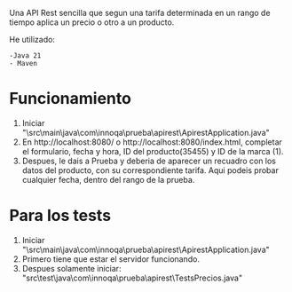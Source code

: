 Una API Rest sencilla que segun una tarifa determinada en un rango de tiempo aplica un precio o otro a un producto.

He utilizado:

    -Java 21
    - Maven


# Funcionamiento

1. Iniciar "\src\main\java\com\innoqa\prueba\apirest\ApirestApplication.java"
2. En http://localhost:8080/ o http://localhost:8080/index.html, completar el formulario, fecha y hora, ID del producto(35455) y ID de la marca (1).
3. Despues, le dais a Prueba  y deberia de aparecer un recuadro con los datos del producto, con su correspondiente tarifa. Aqui podeis probar cualquier fecha, dentro del rango de la prueba.

# Para los tests

1. Iniciar "\src\main\java\com\innoqa\prueba\apirest\ApirestApplication.java"
2. Primero tiene que estar el servidor funcionando.
3. Despues solamente iniciar: "src\test\java\com\innoqa\prueba\apirest\TestsPrecios.java"
   
